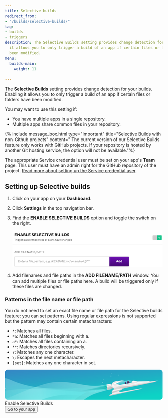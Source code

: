 ```yaml
---
title: Selective builds
redirect_from:
- "/builds/selective-builds/"
tag:
- builds
- triggers
description: The Selective Builds setting provides change detection for your builds. Enabling
  it allows you to only trigger a build of an app if certain files or folders have
  been modified.
menu:
  builds-main:
    weight: 11

---
```

The **Selective Builds** setting provides change detection for your builds. Enabling it allows you to only trigger a build of an app if certain files or folders have been modified.

You may want to use this setting if:

* You have multiple apps in a single repository.
* Multiple apps share common files in your repository.

{% include message_box.html type="important" title="Selective Builds with non-Github projects" content=" The current version of our Selective Builds feature only works with GitHub projects. If your repository is hosted by another Git hosting service, the option will not be available."%}

The appropriate Service credential user must be set on your app's **Team** page. This user must have an admin right for the GitHub repository of the project. [Read more about setting up the Service credential user](/troubleshooting/github-pull-request-status-troubleshooting/#make-sure-to-select-a-service-credential-user-who-has-a-connected-github-account).

## Setting up Selective builds

1. Click on your app on your **Dashboard**.
2. Click **Settings** in the top navigation bar.
3. Find the **ENABLE SELECTIVE BUILDS** option and toggle the switch on the right.

   ![](/img/enable-selective-builds.png)
4. Add filenames and file paths in the **ADD FILENAME/PATH** window. You can add multiple files or file paths here. A build will be triggered only if these files are changed.

### Patterns in the file name or file path

You do not need to set an exact file name or file path for the Selective builds feature: you can set patterns. Using regular expressions is not supported but the pattern may contain certain metacharacters:

* `*`: Matches all files.
* `*a`: Matches all files beginning with a.
* `a*`: Matches all files containing an a.
* `**`: Matches directories recursively.
* `?`: Matches any one character.
* `\`: Escapes the next metacharacter.
* `[set]`: Matches any one character in set.

<div class="banner">
<img src="/assets/images/banner-bg-888x170.png" style="border: none;">
<div class="deploy-text">Enable Selective Builds</div>
<a target="_blank" href="https://app.bitrise.io/dashboard/builds"><button class="button">Go to your app</button></a>
</div>